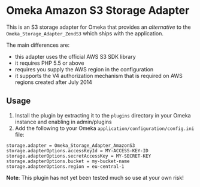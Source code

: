 Omeka Amazon S3 Storage Adapter
===============================

This is an S3 storage adapter for Omeka that provides an _alternative_ to
the `Omeka_Storage_Adapter_ZendS3` which ships with the application.

The main differences are:

 - this adapter uses the official AWS S3 SDK library
 - it requires PHP 5.5 or above
 - requires you supply the AWS region in the configuration
 - it supports the V4 authorization mechanism that is required on AWS
   regions created after July 2014

## Usage

1. Install the plugin by extracting it to the `plugins` directory in your Omeka instance and enabling
   in admin/plugins
2. Add the following to your Omeka `application/configuration/config.ini` file:

```
storage.adapter = Omeka_Storage_Adapter_AmazonS3
storage.adapterOptions.accessKeyId = MY-ACCESS-KEY-ID
storage.adapterOptions.secretAccessKey = MY-SECRET-KEY
storage.adapterOptions.bucket = my-bucket-name
storage.adapterOptions.region = eu-central-1
```

**Note**: This plugin has not yet been tested much so use at your own risk!